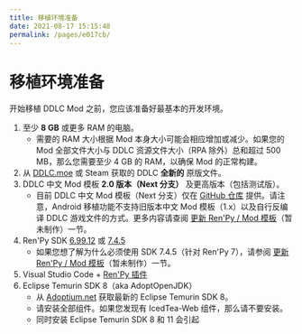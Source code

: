 ```yaml
---
title: 移植环境准备
date: 2021-08-17 15:15:48
permalink: /pages/e017cb/
---
```


# 移植环境准备

开始移植 DDLC Mod 之前，您应该准备好最基本的开发环境。

1. 至少 **8 GB** 或更多 RAM 的电脑。
    - 需要的 RAM 大小根据 Mod 本身大小可能会相应增加或减少。如果您的 Mod 全部文件大小与 DDLC 资源文件大小（RPA 除外）总和超过 500 MB，那么您需要至少 4 GB 的 RAM，以确保 Mod 的正常构建。
1. 从 [DDLC.moe](https://ddlc.moe) 或 Steam 获取的 DDLC **全新的** 原版文件。
1. DDLC 中文 Mod 模板 **2.0 版本（Next 分支）** 及更高版本（包括测试版）。
    - 目前 DDLC 中文 Mod 模板（Next 分支）仅在 [GitHub 仓库](https://github.com/imgradeone/DDLCModTemplate-Chinese-next) 提供。请注意，Android 移植功能不支持旧版本中文 Mod 模板（1.x）以及自行反编译 DDLC 游戏文件的方式。更多内容请查阅 [更新 Ren'Py / Mod 模板](#)（暂未制作）一节。
1. Ren'Py SDK [6.99.12](https://renpy.org/release/6.99.12) 或 [7.4.5](https://renpy.org/release/7.4.5)
    - 如果您想了解为什么必须使用 SDK 7.4.5（针对 Ren'Py 7），请参阅 [更新 Ren'Py / Mod 模板](#)（暂未制作）一节。
1. Visual Studio Code + [Ren'Py 插件](https://marketplace.visualstudio.com/items?itemName=LuqueDaniel.languague-renpy)
1. Eclipse Temurin SDK 8（aka AdoptOpenJDK）
    - 从 [Adoptium.net](https://adoptium.net/index.html?variant=openjdk8&jvmVariant=hotspot) 获取最新的 Eclipse Temurin SDK 8。
    - 请安装全部组件。如果您发现有 IcedTea-Web 组件，那么请不要安装。
    - 同时安装 Eclipse Temurin SDK 8 和 11 会引起